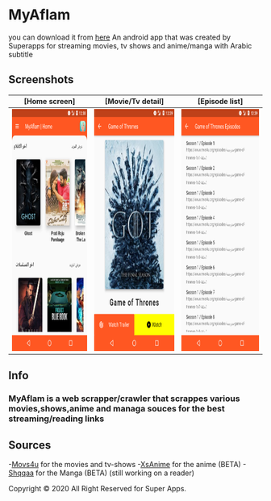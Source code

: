 
# MyAflam
you can download it from [here](+++++++++++)
An android app that was created by Superapps for streaming movies, tv shows and anime/manga with Arabic subtitle
## Screenshots

| [Home screen]| [Movie/Tv detail]| [Episode list]|
| ------------- | ------------- | ------------- |
| <img src="https://github.com/jakcal/APPS/raw/master/img/Screenshot_1580949481.png" width="270" height="480"> | <img src="https://github.com/jakcal/APPS/raw/master/img/Screenshot_1580949547.png" width="270" height="480"> | <img src="https://github.com/jakcal/APPS/raw/master/img/Screenshot_1580949552.png" width="270" height="480"> |


## Info
### MyAflam is a web scrapper/crawler that scrappes various movies,shows,anime and managa souces for the best streaming/reading links

## Sources
-[Movs4u](https://www.mvs4u.org/) for the movies and tv-shows
-[XsAnime](https://www.xsanime.com/) for the anime (BETA)
-[Shqqaa](https://www.shqqaa.com/) for the Manga (BETA) (still working on a reader)

Copyright © 2020 All Right Reserved for Super Apps.
